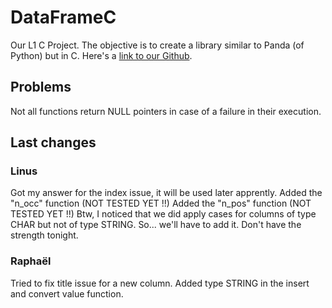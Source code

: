 # DataFrameC

Our L1 C Project. The objective is to create a library similar to Panda (of Python) but in C.
Here's a [link to our Github](https://github.com/Fullbust505/CDataFrame).

## Problems

Not all functions return NULL pointers in case of a failure in their execution.

## Last changes

### Linus

Got my answer for the index issue, it will be used later apprently.
Added the "n_occ" function (NOT TESTED YET !!)
Added the "n_pos" function (NOT TESTED YET !!)
Btw, I noticed that we did apply cases for columns of type CHAR but not of type STRING. So... we'll have to add it. Don't have the strength tonight.

### Raphaël

Tried to fix title issue for a new column.
Added type STRING in the insert and convert value function.
